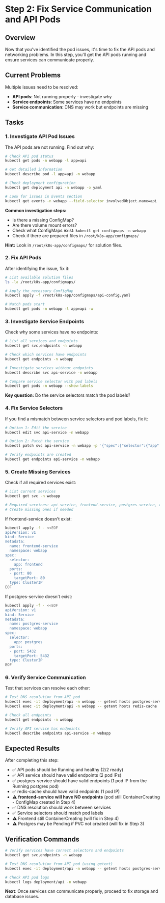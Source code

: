 # Step 2: Fix Service Communication and API Pods

## Overview

Now that you've identified the pod issues, it's time to fix the API pods and networking problems. In this step, you'll get the API pods running and ensure services can communicate properly.

## Current Problems

Multiple issues need to be resolved:
- **API pods**: Not running properly - investigate why
- **Service endpoints**: Some services have no endpoints
- **Service communication**: DNS may work but endpoints are missing

## Tasks

### 1. Investigate API Pod Issues

The API pods are not running. Find out why:

```bash
# Check API pod status
kubectl get pods -n webapp -l app=api

# Get detailed information
kubectl describe pod -l app=api -n webapp

# Check deployment configuration
kubectl get deployment api -n webapp -o yaml

# Look for issues in Events section
kubectl get events -n webapp --field-selector involvedObject.name=api
```

**Common investigation steps:**
- Is there a missing ConfigMap?
- Are there volume mount errors?
- Check what ConfigMaps exist: `kubectl get configmaps -n webapp`
- Check if there are prepared files in `/root/k8s-app/configmaps/`

**Hint:** Look in `/root/k8s-app/configmaps/` for solution files.

### 2. Fix API Pods

After identifying the issue, fix it:

```bash
# List available solution files
ls -la /root/k8s-app/configmaps/

# Apply the necessary ConfigMap
kubectl apply -f /root/k8s-app/configmaps/api-config.yaml

# Watch pods start
kubectl get pods -n webapp -l app=api -w
```

### 3. Investigate Service Endpoints

Check why some services have no endpoints:

```bash
# List all services and endpoints
kubectl get svc,endpoints -n webapp

# Check which services have endpoints
kubectl get endpoints -n webapp

# Investigate services without endpoints
kubectl describe svc api-service -n webapp

# Compare service selector with pod labels
kubectl get pods -n webapp --show-labels
```

**Key question:** Do the service selectors match the pod labels?

### 4. Fix Service Selectors

If you find a mismatch between service selectors and pod labels, fix it:

```bash
# Option 1: Edit the service
kubectl edit svc api-service -n webapp

# Option 2: Patch the service
kubectl patch svc api-service -n webapp -p '{"spec":{"selector":{"app":"api"}}}'

# Verify endpoints are created
kubectl get endpoints api-service -n webapp
```

### 5. Create Missing Services

Check if all required services exist:

```bash
# List current services
kubectl get svc -n webapp

# Required services: api-service, frontend-service, postgres-service, redis-cache
# Create missing ones if needed
```

If frontend-service doesn't exist:

```bash
kubectl apply -f - <<EOF
apiVersion: v1
kind: Service
metadata:
  name: frontend-service
  namespace: webapp
spec:
  selector:
    app: frontend
  ports:
  - port: 80
    targetPort: 80
  type: ClusterIP
EOF
```

If postgres-service doesn't exist:

```bash
kubectl apply -f - <<EOF
apiVersion: v1
kind: Service
metadata:
  name: postgres-service
  namespace: webapp
spec:
  selector:
    app: postgres
  ports:
  - port: 5432
    targetPort: 5432
  type: ClusterIP
EOF
```

### 6. Verify Service Communication

Test that services can resolve each other:

```bash
# Test DNS resolution from API pod
kubectl exec -it deployment/api -n webapp -- getent hosts postgres-service
kubectl exec -it deployment/api -n webapp -- getent hosts redis-cache

# Check all endpoints
kubectl get endpoints -n webapp

# Verify API service has endpoints
kubectl describe endpoints api-service -n webapp
```

## Expected Results

After completing this step:
- ✅ API pods should be Running and healthy (2/2 ready)
- ✅ API service should have valid endpoints (2 pod IPs)
- ✅ postgres-service should have valid endpoints (1 pod IP from the Running postgres pod)
- ✅ redis-cache should have valid endpoints (1 pod IP)
- ⚠️ **frontend-service will have NO endpoints** (pod still ContainerCreating - ConfigMap created in Step 4)
- ✅ DNS resolution should work between services
- ✅ Service selectors should match pod labels
- ⚠️ Frontend still ContainerCreating (will fix in Step 4)
- ⚠️ Postgres may be Pending if PVC not created (will fix in Step 3)

## Verification Commands

```bash
# Verify services have correct selectors and endpoints
kubectl get svc,endpoints -n webapp

# Test DNS resolution from API pod (using getent)
kubectl exec -it deployment/api -n webapp -- getent hosts postgres-service

# Check API pod logs
kubectl logs deployment/api -n webapp
```

**Next**: Once services can communicate properly, proceed to fix storage and database issues.

